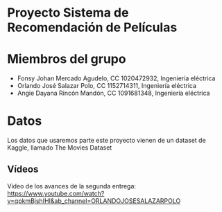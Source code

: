# Proyecto Sistema de Recomendación de Películas

# Miembros del grupo

- Fonsy Johan Mercado Agudelo, CC 1020472932, Ingeniería eléctrica
- Orlando José Salazar Polo, CC 1152714311, Ingeniería eléctrica
- Angie Dayana Rincón Mandón, CC 1091681348, Ingeniería eléctrica

# Datos

Los datos que usaremos parte este proyecto vienen de un dataset de Kaggle, llamado The Movies Dataset

## Vídeos
Vídeo de los avances de la segunda entrega: https://www.youtube.com/watch?v=qpkmBjshIHI&ab_channel=ORLANDOJOSESALAZARPOLO
